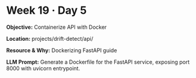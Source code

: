 # Week 19 · Day 5

**Objective:** Containerize API with Docker

**Location:** projects/drift-detect/api/

**Resource & Why:** Dockerizing FastAPI guide

**LLM Prompt:** Generate a Dockerfile for the FastAPI service, exposing port 8000 with uvicorn entrypoint.
